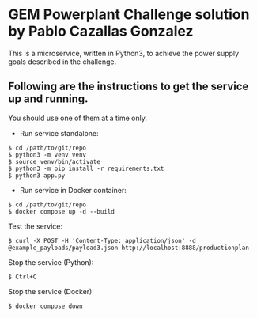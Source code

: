 <a name="main"></a>
# __GEM Powerplant Challenge solution by Pablo Cazallas Gonzalez__

This is a microservice, written in Python3, to achieve the power supply goals described in the challenge.  


<a name="howto"></a>
## Following are the instructions to get the service up and running.
You should use one of them at a time only.

- Run service standalone:
```
$ cd /path/to/git/repo
$ python3 -m venv venv
$ source venv/bin/activate
$ python3 -m pip install -r requirements.txt
$ python3 app.py
```

- Run service in Docker container:
```
$ cd /path/to/git/repo
$ docker compose up -d --build
```

Test the service:
```
$ curl -X POST -H 'Content-Type: application/json' -d @example_payloads/payload3.json http://localhost:8888/productionplan
```

Stop the service (Python):
```
$ Ctrl+C
```

Stop the service (Docker):
```
$ docker compose down
```
